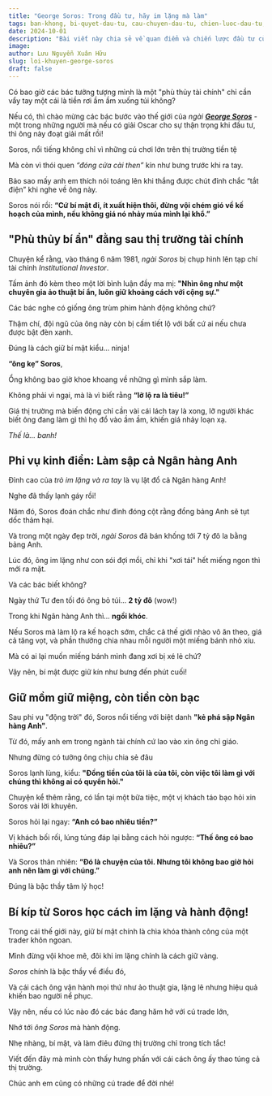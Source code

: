 ```yaml
---
title: "George Soros: Trong đầu tư, hãy im lặng mà làm"
tags: ban-khong, bi-quyet-dau-tu, cau-chuyen-dau-tu, chien-luoc-dau-tu, dau-tu-thong-minh, george-soros, giao-dich-ngoai-hoi, kinh-nghiem-trading, loi-nhuan-dau-tu, phan-tich-thi-truong, phat-trien-ban-than-trong-dau-tu, phi-vu-noi-tieng, quan-ly-rui-ro, tam-ly-dau-tu, thi-truong-tai-chinh
date: 2024-10-01
description: "Bài viết này chia sẻ về quan điểm và chiến lược đầu tư của George Soros, nhấn mạnh tầm quan trọng của việc im lặng và tập trung vào hiệu quả đầu tư."
image: 
author: Lưu Nguyễn Xuân Hữu
slug: loi-khuyen-george-soros
draft: false
---
```



Có bao giờ các bác tưởng tượng mình là một "phù thủy tài chính" chỉ cần vẩy tay một cái là tiền rơi ầm ầm xuống túi không?

Nếu có, thì chào mừng các bác bước vào thế giới của _ngài **[George Soros](https://xuanhuu.capital/loi-khuyen-cua-soros/)**_ - một trong những người mà nếu có giải Oscar cho sự thận trọng khi đầu tư, thì ông này đoạt giải mất rồi!

Soros, nổi tiếng không chỉ vì những cú chơi lớn trên thị trường tiền tệ

Mà còn vì thói quen _“đóng cửa cài then”_ kín như bưng trước khi ra tay.

Bảo sao mấy anh em thích nói toáng lên khi thắng được chút đỉnh chắc “tắt điện” khi nghe về ông này.

Soros nói rồi: **“Cứ bí mật đi, ít xuất hiện thôi, đừng vội chém gió về kế hoạch của mình, nếu không giá nó nhảy múa mình lại khổ.”**

## **"Phù thủy bí ẩn" đằng sau thị trường tài chính**

Chuyện kể rằng, vào tháng 6 năm 1981, _ngài Soros_ bị chụp hình lên tạp chí tài chính _Institutional Investor_.

Tấm ảnh đó kèm theo một lời bình luận đầy ma mị: **"Nhìn ông như một chuyên gia ảo thuật bí ẩn, luôn giữ khoảng cách với cộng sự."**

Các bác nghe có giống ông trùm phim hành động không chứ?

Thậm chí, đội ngũ của ông này còn bị cấm tiết lộ với bất cứ ai nếu chưa được bật đèn xanh.

Đúng là cách giữ bí mật kiểu... ninja!

**“ông kẹ” Soros**,

Ổng không bao giờ khoe khoang về những gì mình sắp làm.

Không phải vì ngại, mà là vì biết rằng **“lỡ lộ ra là tiêu!”**

Giá thị trường mà biến động chỉ cần vài cái lách tay là xong, lỡ người khác biết ông đang làm gì thì họ đổ vào ầm ầm, khiến giá nhảy loạn xạ.

_Thế là... banh!_

## **Phi vụ kinh điển: Làm sập cả Ngân hàng Anh**

Đỉnh cao của _trò im lặng và ra tay_ là vụ lật đổ cả Ngân hàng Anh!

Nghe đã thấy lạnh gáy rồi!

Năm đó, Soros đoán chắc như đinh đóng cột rằng đồng bảng Anh sẽ tụt dốc thảm hại.

Và trong một ngày đẹp trời, _ngài Soros_ đã bán khống tới 7 tỷ đô la bằng bảng Anh.

Lúc đó, ông im lặng như con sói đợi mồi, chỉ khi "xơi tái" hết miếng ngon thì mới ra mặt.

Và các bác biết không?

Ngày thứ Tư đen tối đó ông bỏ túi... **2 tỷ đô** (wow!)

Trong khi Ngân hàng Anh thì... **ngồi khóc**.

Nếu Soros mà làm lộ ra kế hoạch sớm, chắc cả thế giới nhào vô ăn theo, giá cả tăng vọt, và phần thưởng chia nhau mỗi người một miếng bánh nhỏ xíu.

Mà có ai lại muốn miếng bánh mình đang xơi bị xé lẻ chứ?

Vậy nên, bí mật được giữ kín như bưng đến phút cuối!

## **Giữ mồm giữ miệng, còn tiền còn bạc**

Sau phi vụ "động trời" đó, Soros nổi tiếng với biệt danh **"kẻ phá sập Ngân hàng Anh"**.

Từ đó, mấy anh em trong ngành tài chính cứ lao vào xin ông chỉ giáo.

Nhưng đừng có tưởng ông chịu chia sẻ đâu

Soros lạnh lùng, kiểu: **"Đồng tiền của tôi là của tôi, còn việc tôi làm gì với chúng thì không ai có quyền hỏi."**

Chuyện kể thêm rằng, có lần tại một bữa tiệc, một vị khách táo bạo hỏi xin Soros vài lời khuyên.

Soros hỏi lại ngay: **“Anh có bao nhiêu tiền?”**

Vị khách bối rối, lúng túng đáp lại bằng cách hỏi ngược: **“Thế ông có bao nhiêu?”**

Và Soros thản nhiên: **“Đó là chuyện của tôi. Nhưng tôi không bao giờ hỏi anh nên làm gì với chúng.”**

Đúng là bậc thầy tâm lý học!

## **Bí kíp từ Soros học cách im lặng và hành động!**

Trong cái thế giới này, giữ bí mật chính là chìa khóa thành công của một trader khôn ngoan.

Mình đừng vội khoe mẽ, đôi khi im lặng chính là cách giữ vàng.

_Soros_ chính là bậc thầy về điều đó,

Và cái cách ông vận hành mọi thứ như ảo thuật gia, lặng lẽ nhưng hiệu quả khiến bao người nể phục.

Vậy nên, nếu có lúc nào đó các bác đang hăm hở với cú trade lớn,

Nhớ tới _ông Soros_ mà hành động.

Nhẹ nhàng, bí mật, và làm điêu đứng thị trường chỉ trong tích tắc!

Viết đến đây mà mình còn thấy hưng phấn với cái cách ông ấy thao túng cả thị trường.

Chúc anh em cũng có những cú trade để đời nhé!
